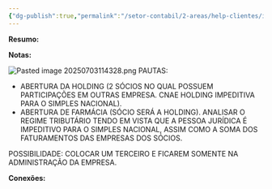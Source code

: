 ```yaml
---
{"dg-publish":true,"permalink":"/setor-contabil/2-areas/help-clientes/irapuan/","dgPassFrontmatter":true,"created":"2025-07-03T11:33:45.958-03:00","updated":"2025-07-03T11:43:36.892-03:00"}
---
```


**Resumo:**



**Notas:**

![Pasted image 20250703114328.png](/img/user/4%20ARQUIVOS/Pasted%20image%2020250703114328.png)
PAUTAS:   
- ABERTURA DA HOLDING (2 SÓCIOS NO QUAL POSSUEM PARTICIPAÇÕES EM OUTRAS EMPRESA. CNAE HOLDING IMPEDITIVA PARA O SIMPLES NACIONAL).  
- ABERTURA DE FARMÁCIA (SÓCIO SERÁ A HOLDING). ANALISAR O REGIME TRIBUTÁRIO TENDO EM VISTA QUE A PESSOA JURÍDICA É IMPEDITIVO PARA O SIMPLES NACIONAL, ASSIM COMO A SOMA DOS FATURAMENTOS DAS EMPRESAS DOS SÓCIOS. 

POSSIBILIDADE: COLOCAR UM TERCEIRO E FICAREM SOMENTE NA ADMINISTRAÇÃO DA EMPRESA.


**Conexões:**

